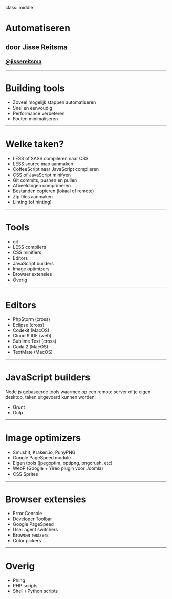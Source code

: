 class: middle
# Automatiseren
## door Jisse Reitsma
### <a href="http://twitter.com/jissereitsma">@jissereitsma</a>

---
# Building tools
* Zoveel mogelijk stappen automatiseren
* Snel en eenvoudig
* Performance verbeteren
* Fouten minimaliseren
---
# Welke taken?
* LESS of SASS compileren naar CSS
* LESS source map aanmaken
* CoffeeScript naar JavaScript compileren
* CSS of JavaScript minifyen
* Git commits, pushen en pullen
* Afbeeldingen comprimeren
* Bestanden copieren (lokaal of remote)
* Zip files aanmaken
* Linting (of hinting)
---
# Tools
* git
* LESS compilers
* CSS minifiers
* Editors
* JavaScript builders
* Image optimizers
* Browser extensies
* Overig
---
# Editors
* PhpStorm (cross)
* Eclipse (cross)
* Codekit (MacOS)
* Cloud 9 IDE (web)
* Sublime Text (cross)
* Coda 2 (MacOS)
* TextMate (MacOS)
---
# JavaScript builders
Node.js gebaseerde tools waarmee op een remote server
of je eigen desktop, taken uitgevoerd kunnen worden:
* Grunt
* Gulp
---
# Image optimizers
* SmushIt, Kraken.io, PunyPNG
* Google PageSpeed module
* Eigen tools (jpegoptim, optipng, pngcrush, etc)
* WebP (Google + Yireo plugin voor Joomla)
* CSS Sprites
---
# Browser extensies
* Error Console
* Developer Toolbar
* Google PageSpeed
* User agent switchers
* Browser resizers
* Color pickers
---
# Overig
* Phing
* PHP scripts
* Shell / Python scripts
